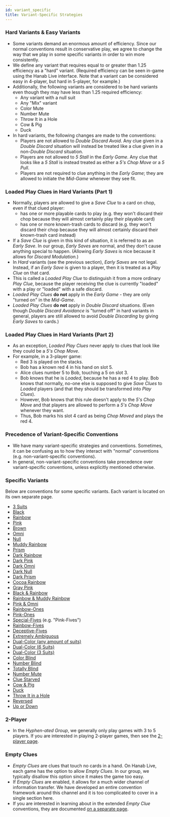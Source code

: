 ```yaml
---
id: variant_specific
title: Variant-Specific Strategies
---
```


### Hard Variants & Easy Variants

- Some variants demand an enormous amount of efficiency. Since our normal conventions result in conservative play, we agree to change the way that we play in some specific variants in order to win more consistently.
- We define any variant that requires equal to or greater than 1.25 efficiency as a "hard" variant. (Required efficiency can be seen in-game using the Hanab Live interface. Note that a variant can be considered easy in 4-player, but hard in 5-player, for example.)
- Additionally, the following variants are considered to be hard variants even though they may have less than 1.25 required efficiency:
  - Any variant with a null suit
  - Any "Mix" variant
  - Color Mute
  - Number Mute
  - Throw It in a Hole
  - Cow & Pig
  - Duck
- In hard variants, the following changes are made to the conventions:
  - Players are not allowed to *Double Discard Avoid*. Any clue given in a *Double Discard* situation will instead be treated like a clue given in a non-*Double Discard* situation.
  - Players are not allowed to *5 Stall* in the *Early Game*. Any clue that looks like a *5 Stall* is instead treated as either a *5's Chop Move* or a *5 Pull*.
  - Players are not required to clue anything in the *Early Game*; they are allowed to initiate the *Mid-Game* whenever they see fit.

### Loaded Play Clues in Hard Variants (Part 1)

- Normally, players are allowed to give a *Save Clue* to a card on chop, even if that clued player:
  - has one or more playable cards to play (e.g. they won't discard their chop because they will almost certainly play their playable card)
  - has one or more known-trash cards to discard (e.g. they won't discard their chop because they will almost certainly discard their known-trash card instead)
- If a *Save Clue* is given in this kind of situation, it is referred to as an *Early Save*. In our group, *Early Saves* are normal, and they don't cause anything special to happen. (Allowing *Early Saves* is nice because it allows for *Discard Modulation.*)
- In *Hard* variants (see the previous section), *Early Saves* are not legal. Instead, if an *Early Save* is given to a player, then it is treated as a *Play Clue* on that card.
- This is called a *Loaded Play Clue* to distinguish it from a more ordinary *Play Clue*, because the player receiving the clue is currently "loaded" with a play or "loaded" with a safe discard.
- *Loaded Play Clues* **do not** apply in the *Early Game* - they are only "turned on" in the *Mid-Game*.
- *Loaded Play Clues* **do not** apply in *Double Discard* situations. (Even though *Double Discard Avoidance* is "turned off" in hard variants in general, players are still allowed to avoid *Double Discarding* by giving *Early Saves* to cards.)

### Loaded Play Clues in Hard Variants (Part 2)

- As an exception, *Loaded Play Clues* never apply to clues that look like they could be a *5's Chop Move*.
- For example, in a 3-player game:
  - Red 3 is played on the stacks.
  - Bob has a known red 4 in his hand on slot 5.
  - Alice clues number 5 to Bob, touching a 5 on slot 3.
  - Bob knows that he is *Loaded*, because he has a red 4 to play. Bob knows that normally, no-one else is supposed to give *Save Clues* to *Loaded* players (and that they should be transformed into *Play Clues*).
  - However, Bob knows that this rule doesn't apply to the *5's Chop Move* and that players are allowed to perform a *5's Chop Move* whenever they want.
  - Thus, Bob marks his slot 4 card as being *Chop Moved* and plays the red 4.

### Precedence of Variant-Specific Conventions

- We have many variant-specific strategies and conventions. Sometimes, it can be confusing as to how they interact with "normal" conventions (e.g. non-variant-specific conventions).
- In general, non-variant-specific conventions take precedence over variant-specific conventions, unless explicitly mentioned otherwise.

### Specific Variants

Below are conventions for some specific variants. Each variant is located on its own separate page.

- [3 Suits](variant_specific/3_suits.md)
- [Black](variant_specific/black.md)
- [Rainbow](variant_specific/rainbow.md)
- [Pink](variant_specific/pink.md)
- [Brown](variant_specific/brown.md)
- [Omni](variant_specific/omni.md)
- [Null](variant_specific/null.md)
- [Muddy Rainbow](variant_specific/muddy_rainbow_cocoa_rainbow.md)
- [Prism](variant_specific/prism.md)
- [Dark Rainbow](variant_specific/dark_rainbow.md)
- [Dark Pink](variant_specific/dark_pink.md)
- [Dark Omni](variant_specific/dark_omni_gray_pink.md)
- [Dark Null](variant_specific/dark_null.md)
- [Dark Prism](variant_specific/dark_prism.md)
- [Cocoa Rainbow](variant_specific/muddy_rainbow_cocoa_rainbow.md)
- [Gray Pink](variant_specific/dark_omni_gray_pink.md)
- [Black & Rainbow](variant_specific/black_rainbow.md)
- [Rainbow & Muddy Rainbow](variant_specific/rainbow_muddy_rainbow.md)
- [Pink & Omni](variant_specific/pink_omni.md)
- [Rainbow-Ones](variant_specific/rainbow_ones_rainbow_fives.md)
- [Pink-Ones](variant_specific/pink_ones.md)
- [Special-Fives](variant_specific/special_fives.md) (e.g. "Pink-Fives")
- [Rainbow-Fives](variant_specific/rainbow_ones_rainbow_fives.md)
- [Deceptive-Fives](variant_specific/deceptive_fives.md)
- [Extremely Ambiguous](variant_specific/extremely_ambiguous.md)
- [Dual-Color (any amount of suits)](variant_specific/dual_color.md)
- [Dual-Color (6 Suits)](variant_specific/dual_color_6_suits.md)
- [Dual-Color (3 Suits)](variant_specific/dual_color_3_suits.md)
- [Color Blind](variant_specific/color_blind.md)
- [Number Blind](variant_specific/number_blind.md)
- [Totally Blind](variant_specific/totally_blind.md)
- [Number Mute](variant_specific/number_mute.md)
- [Clue Starved](variant_specific/clue_starved.md)
- [Cow & Pig](variant_specific/cow_pig.md)
- [Duck](variant_specific/duck.md)
- [Throw It in a Hole](variant_specific/throw_it_in_a_hole.md)
- [Reversed](variant_specific/reversed.md)
- [Up or Down](variant_specific/up_or_down.md)

### 2-Player

- In the *Hyphen-ated Group*, we generally only play games with 3 to 5 players. If you are interested in playing 2-player games, then see the [2-player page](https://github.com/Zamiell/hanabi-conventions/blob/main/misc/2-Player.md).

### Empty Clues

- *Empty Clues* are clues that touch no cards in a hand. On Hanab Live, each game has the option to allow *Empty Clues*. In our group, we typically disallow this option since it makes the game too easy.
- If *Empty Clues* are enabled, it allows for a much wider channel of information transfer. We have developed an entire convention framework around this channel and it is too complicated to cover in a single section here.
- If you are interested in learning about in the extended *Empty Clue* conventions, they are documented [on a separate page](https://github.com/Zamiell/hanabi-conventions/blob/main/misc/Empty_Clues.md).
